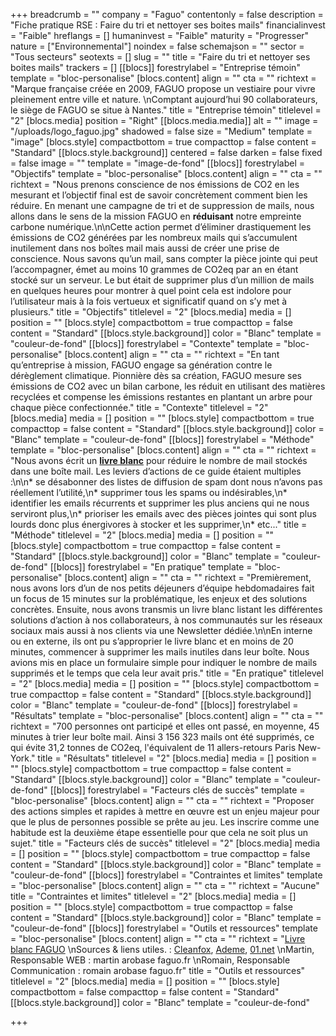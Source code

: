 +++
breadcrumb = ""
company = "Faguo"
contentonly = false
description = "Fiche pratique RSE : Faire du tri et nettoyer ses boites mails"
financialinvest = "Faible"
hreflangs = []
humaninvest = "Faible"
maturity = "Progresser"
nature = ["Environnemental"]
noindex = false
schemajson = ""
sector = "Tous secteurs"
seotexts = []
slug = ""
title = "Faire du tri et nettoyer ses boites mails"
trackers = []
[[blocs]]
forestrylabel = "Entreprise témoin"
template = "bloc-personalise"
[blocs.content]
align = ""
cta = ""
richtext = "Marque française créée en 2009, FAGUO propose un vestiaire pour vivre pleinement entre ville et nature.  \nComptant aujourd’hui 90 collaborateurs, le siège de FAGUO se situe à Nantes."
title = "Entreprise témoin"
titlelevel = "2"
[blocs.media]
position = "Right"
[[blocs.media.media]]
alt = ""
image = "/uploads/logo_faguo.jpg"
shadowed = false
size = "Medium"
template = "image"
[blocs.style]
compactbottom = true
compacttop = false
content = "Standard"
[[blocs.style.background]]
centered = false
darken = false
fixed = false
image = ""
template = "image-de-fond"
[[blocs]]
forestrylabel = "Objectifs"
template = "bloc-personalise"
[blocs.content]
align = ""
cta = ""
richtext = "Nous prenons conscience de nos émissions de CO2 en les mesurant et l’objectif final est de savoir concrètement comment bien les réduire. En menant une campagne de tri et de suppression de mails, nous allons dans le sens de la mission FAGUO en **réduisant** notre empreinte carbone numérique.\n\nCette action permet d’éliminer drastiquement les émissions de CO2 générées par les nombreux mails qui s’accumulent inutilement dans nos boîtes mail mais aussi de créer une prise de conscience. Nous savons qu’un mail, sans compter la pièce jointe qui peut l’accompagner, émet au moins 10 grammes de CO2eq par an en étant stocké sur un serveur. Le but était de supprimer plus d’un million de mails en quelques heures pour montrer à quel point cela est indolore pour l’utilisateur mais à la fois vertueux et significatif quand on s’y met à plusieurs."
title = "Objectifs"
titlelevel = "2"
[blocs.media]
media = []
position = ""
[blocs.style]
compactbottom = true
compacttop = false
content = "Standard"
[[blocs.style.background]]
color = "Blanc"
template = "couleur-de-fond"
[[blocs]]
forestrylabel = "Contexte"
template = "bloc-personalise"
[blocs.content]
align = ""
cta = ""
richtext = "En tant qu’entreprise à mission, FAGUO engage sa génération contre le dérèglement climatique. Pionnière dès sa création, FAGUO mesure ses émissions de CO2 avec un bilan carbone, les réduit en utilisant des matières recyclées et compense les émissions restantes en plantant un arbre pour chaque pièce confectionnée."
title = "Contexte"
titlelevel = "2"
[blocs.media]
media = []
position = ""
[blocs.style]
compactbottom = true
compacttop = false
content = "Standard"
[[blocs.style.background]]
color = "Blanc"
template = "couleur-de-fond"
[[blocs]]
forestrylabel = "Méthode"
template = "bloc-personalise"
[blocs.content]
align = ""
cta = ""
richtext = "Nous avons écrit un [**livre blanc**](https://faguo.zendesk.com/hc/article_attachments/360010150960/9_conseils_pour_vider_ses_boi_tes_mails.pdf) pour réduire le nombre de mail stockés dans une boîte mail. Les leviers d’actions de ce guide étaient multiples :\n\n* se désabonner des listes de diffusion de spam dont nous n’avons pas réellement l’utilité,\n* supprimer tous les spams ou indésirables,\n* identifier les emails récurrents et supprimer les plus anciens qui ne nous serviront plus,\n* prioriser les emails avec des pièces jointes qui sont plus lourds donc plus énergivores à stocker et les supprimer,\n* etc..."
title = "Méthode"
titlelevel = "2"
[blocs.media]
media = []
position = ""
[blocs.style]
compactbottom = true
compacttop = false
content = "Standard"
[[blocs.style.background]]
color = "Blanc"
template = "couleur-de-fond"
[[blocs]]
forestrylabel = "En pratique"
template = "bloc-personalise"
[blocs.content]
align = ""
cta = ""
richtext = "Premièrement, nous avons lors d’un de nos petits déjeuners d’équipe hebdomadaires fait un focus de 15 minutes sur la problématique, les enjeux et des solutions concrètes. Ensuite, nous avons transmis un livre blanc listant les différentes solutions d’action à nos collaborateurs, à nos communautés sur les réseaux sociaux mais aussi à nos clients via une Newsletter dédiée.\n\nEn interne ou en externe, ils ont pu s’approprier le livre blanc et en moins de 20 minutes, commencer à supprimer les mails inutiles dans leur boîte. Nous avions mis en place un formulaire simple pour indiquer le nombre de mails supprimés et le temps que cela leur avait pris."
title = "En pratique"
titlelevel = "2"
[blocs.media]
media = []
position = ""
[blocs.style]
compactbottom = true
compacttop = false
content = "Standard"
[[blocs.style.background]]
color = "Blanc"
template = "couleur-de-fond"
[[blocs]]
forestrylabel = "Résultats"
template = "bloc-personalise"
[blocs.content]
align = ""
cta = ""
richtext = "700 personnes ont participé et elles ont passé, en moyenne, 45 minutes à trier leur boîte mail. Ainsi 3 156 323 mails ont été supprimés, ce qui évite 31,2 tonnes de CO2eq, l'équivalent de 11 allers-retours Paris New-York."
title = "Résultats"
titlelevel = "2"
[blocs.media]
media = []
position = ""
[blocs.style]
compactbottom = true
compacttop = false
content = "Standard"
[[blocs.style.background]]
color = "Blanc"
template = "couleur-de-fond"
[[blocs]]
forestrylabel = "Facteurs clés de succès"
template = "bloc-personalise"
[blocs.content]
align = ""
cta = ""
richtext = "Proposer des actions simples et rapides à mettre en œuvre est un enjeu majeur pour que le plus de personnes possible se prête au jeu. Les inscrire comme une habitude est la deuxième étape essentielle pour que cela ne soit plus un sujet."
title = "Facteurs clés de succès"
titlelevel = "2"
[blocs.media]
media = []
position = ""
[blocs.style]
compactbottom = true
compacttop = false
content = "Standard"
[[blocs.style.background]]
color = "Blanc"
template = "couleur-de-fond"
[[blocs]]
forestrylabel = "Contraintes et limites"
template = "bloc-personalise"
[blocs.content]
align = ""
cta = ""
richtext = "Aucune"
title = "Contraintes et limites"
titlelevel = "2"
[blocs.media]
media = []
position = ""
[blocs.style]
compactbottom = true
compacttop = false
content = "Standard"
[[blocs.style.background]]
color = "Blanc"
template = "couleur-de-fond"
[[blocs]]
forestrylabel = "Outils et ressources"
template = "bloc-personalise"
[blocs.content]
align = ""
cta = ""
richtext = "[Livre blanc FAGUO](https://faguo.zendesk.com/hc/article_attachments/360010150960/9_conseils_pour_vider_ses_boi_tes_mails.pdf)  \nSources & liens utiles. : [Cleanfox](https://www.cleanfox.io/fr/), [Ademe](https://www.ademe.fr/), [01.net](http://01.net/)  \nMartin, Responsable WEB : martin arobase faguo.fr  \nRomain, Responsable Communication : romain arobase faguo.fr"
title = "Outils et ressources"
titlelevel = "2"
[blocs.media]
media = []
position = ""
[blocs.style]
compactbottom = false
compacttop = false
content = "Standard"
[[blocs.style.background]]
color = "Blanc"
template = "couleur-de-fond"

+++
